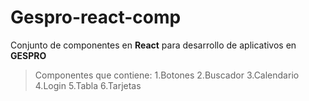 # Gespro-react-comp
 Conjunto de componentes en **React** para desarrollo de aplicativos en ****GESPRO****
 > Componentes que contiene:
 1.Botones
 2.Buscador
 3.Calendario
 4.Login
 5.Tabla
 6.Tarjetas
